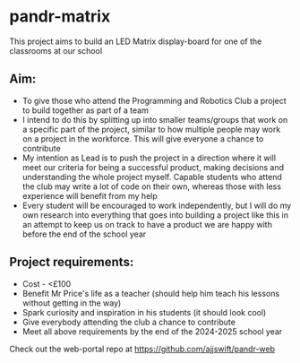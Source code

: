 # pandr-matrix
This project aims to build an LED Matrix display-board for one of the classrooms at our school

## Aim:
- To give those who attend the Programming and Robotics Club a project to build together as part of a team
- I intend to do this by splitting up into smaller teams/groups that work on a specific part of the project, similar to how multiple people may work on a project in the workforce. This will give everyone a chance to contribute 
- My intention as Lead is to push the project in a direction where it will meet our criteria for being a successful product, making decisions and understanding the whole project myself. Capable students who attend the club may write a lot of code on their own, whereas those with less experience will benefit from my help
- Every student will be encouraged to work independently, but I will do my own research into everything that goes into building a project like this in an attempt to keep us on track to have a product we are happy with before the end of the school year

## Project requirements:
- Cost - <£100
- Benefit Mr Price's life as a teacher (should help him teach his lessons without getting in the way)
- Spark curiosity and inspiration in his students (it should look cool)
- Give everybody attending the club a chance to contribute
- Meet all above requirements by the end of the 2024-2025 school year

Check out the web-portal repo at https://github.com/ajjswift/pandr-web
